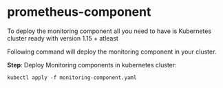 # prometheus-component
To deploy the monitoring component all you need to have is Kubernetes cluster ready with version 1.15 + atleast

Following command will deploy the monitoring component in your cluster.

**Step**: Deploy Monitoring components in kubernetes cluster:
```
kubectl apply -f monitoring-component.yaml 
```
